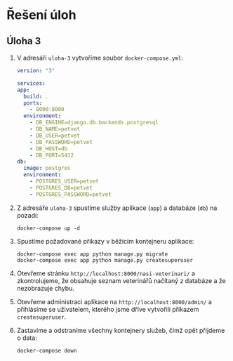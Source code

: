 # Řešení úloh

## Úloha 3

1. V adresáři `uloha-3` vytvoříme soubor `docker-compose.yml`:

   ```yml
   version: "3"

   services:
   app:
     build: .
     ports:
       - 8000:8000
     environment:
       - DB_ENGINE=django.db.backends.postgresql
       - DB_NAME=petvet
       - DB_USER=petvet
       - DB_PASSWORD=petvet
       - DB_HOST=db
       - DB_PORT=5432
   db:
     image: postgres
     environment:
       - POSTGRES_USER=petvet
       - POSTGRES_DB=petvet
       - POSTGRES_PASSWORD=petvet
   ```

2. Z adresáře `uloha-3` spustíme služby aplikace (`app`) a databáze (`db`) na pozadí:

   ```
   docker-compose up -d
   ```

3. Spustíme požadované příkazy v běžícím kontejneru aplikace:

   ```
   docker-compose exec app python manage.py migrate
   docker-compose exec app python manage.py createsuperuser
   ```

4. Otevřeme stránku `http://localhost:8000/nasi-veterinari/` a zkontrolujeme, že obsahuje seznam veterinářů načítaný z databáze a že nezobrazuje chybu.

5. Otevřeme administraci aplikace na `http://localhost:8000/admin/` a přihlásíme se uživatelem, kterého jsme dříve vytvořili příkazem `createsuperuser`.

6. Zastavíme a odstraníme všechny kontejnery služeb, čímž opět přijdeme o data:

   ```
   docker-compose down
   ```
